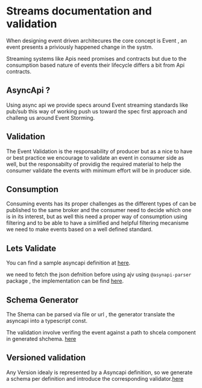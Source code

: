 # Streams documentation and validation

When designing event driven architecures the core concept is Event , an event presents a priviously happened change in the systm.

Streaming systems like Apis need promises and contracts but due to the consumption based nature of events their lifecycle differs a bit from Api contracts.

## AsyncApi ?

Using async api we provide specs around Event streaming standards like pub/sub this way of working push us toward the spec first approach and challeng us around Event Storming.

## Validation

The Event Validation is the responsability of producer but as a nice to have or best practice we encourage to validate an event in consumer side as well, but the responsabilty of providig the required material to help the consumer validate the events with minimum effort will be in producer side.

## Consumption

Consuming events has its proper challenges as the different types of can be published to the same broker and the consumer need to decide which one is in its interest, but as well this need a proper way of consumption using filtering and to be able to have a simlified and helpful filtering mecanisme we need to make events based on a well defined standard.

## Lets Validate

You can find a sample asyncapi definition at [here](./CAPABILITY/v1/asyncapi.yaml).


we need to fetch the json defnition before using ajv using `@asynapi-parser` package , the implementation can be find [here](./asyncapi/schema-validator.js).

## Schema Generator

The Shema can be parsed via file or url , the generator translate the asyncapi into a typescript const.

The validation involve verifing the event against a path to shcela component in generated shchema. [here](./generator.ts)

## Versioned validation

Any Version idealy is represented by a Asyncapi definition, so we generate a schema per definition and introduce the corresponding validator.[here](./CAPABILITY/v1/validator.ts)
